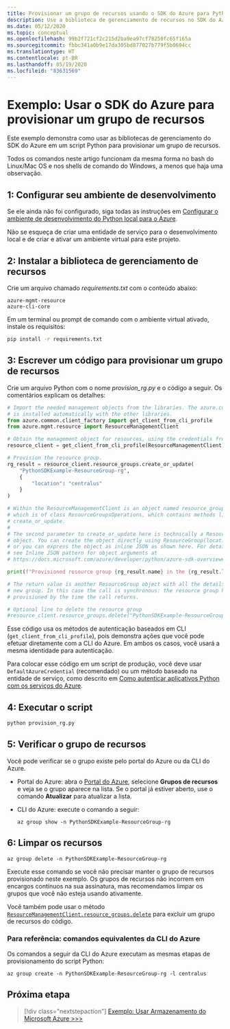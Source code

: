 ```yaml
---
title: Provisionar um grupo de recursos usando o SDK do Azure para Python
description: Use a biblioteca de gerenciamento de recursos no SDK do Azure para Python para criar um grupo de recursos a partir do código Python.
ms.date: 05/12/2020
ms.topic: conceptual
ms.openlocfilehash: 99b2f721cf2c215d2ba9ea97cf78250fc65f165a
ms.sourcegitcommit: fbbc341a0b9e17da305bd877027b779f5b0694cc
ms.translationtype: HT
ms.contentlocale: pt-BR
ms.lasthandoff: 05/19/2020
ms.locfileid: "83631569"
---
```

# <a name="example-use-the-azure-sdk-to-provision-a-resource-group"></a>Exemplo: Usar o SDK do Azure para provisionar um grupo de recursos

Este exemplo demonstra como usar as bibliotecas de gerenciamento do SDK do Azure em um script Python para provisionar um grupo de recursos.

Todos os comandos neste artigo funcionam da mesma forma no bash do Linux/Mac OS e nos shells de comando do Windows, a menos que haja uma observação.

## <a name="1-set-up-your-local-development-environment"></a>1: Configurar seu ambiente de desenvolvimento

Se ele ainda não foi configurado, siga todas as instruções em [Configurar o ambiente de desenvolvimento do Python local para o Azure](configure-local-development-environment.md).

Não se esqueça de criar uma entidade de serviço para o desenvolvimento local e de criar e ativar um ambiente virtual para este projeto.

## <a name="2-install-the-resource-management-library"></a>2: Instalar a biblioteca de gerenciamento de recursos

Crie um arquivo chamado *requirements.txt* com o conteúdo abaixo:

```text
azure-mgmt-resource
azure-cli-core
```

Em um terminal ou prompt de comando com o ambiente virtual ativado, instale os requisitos:

```bash
pip install -r requirements.txt
```

## <a name="3-write-code-to-provision-a-resource-group"></a>3: Escrever um código para provisionar um grupo de recursos

Crie um arquivo Python com o nome *provision_rg.py* e o código a seguir. Os comentários explicam os detalhes:

```python
# Import the needed management objects from the libraries. The azure.common library
# is installed automatically with the other libraries.
from azure.common.client_factory import get_client_from_cli_profile
from azure.mgmt.resource import ResourceManagementClient

# Obtain the management object for resources, using the credentials from the CLI login.
resource_client = get_client_from_cli_profile(ResourceManagementClient)

# Provision the resource group.
rg_result = resource_client.resource_groups.create_or_update(
    "PythonSDKExample-ResourceGroup-rg",
    {
        "location": "centralus"
    }
)

# Within the ResourceManagementClient is an object named resource_groups,
# which is of class ResourceGroupsOperations, which contains methods like
# create_or_update.
#
# The second parameter to create_or_update here is technically a ResourceGroup
# object. You can create the object directly using ResourceGroup(location=LOCATION)
# or you can express the object as inline JSON as shown here. For details,
# see Inline JSON pattern for object arguments at
# https://docs.microsoft.com/azure/developer/python/azure-sdk-overview#inline-json-pattern-for-object-arguments.

print(f"Provisioned resource group {rg_result.name} in the {rg_result.location} region")

# The return value is another ResourceGroup object with all the details of the
# new group. In this case the call is synchronous: the resource group has been
# provisioned by the time the call returns.

# Optional line to delete the resource group
#resource_client.resource_groups.delete("PythonSDKExample-ResourceGroup-rg")
```

Esse código usa os métodos de autenticação baseados em CLI (`get_client_from_cli_profile`), pois demonstra ações que você pode efetuar diretamente com a CLI do Azure. Em ambos os casos, você usará a mesma identidade para autenticação.

Para colocar esse código em um script de produção, você deve usar `DefaultAzureCredential` (recomendado) ou um método baseado na entidade de serviço, como descrito em [Como autenticar aplicativos Python com os serviços do Azure](azure-sdk-authenticate.md).

## <a name="4-run-the-script"></a>4: Executar o script

```bash
python provision_rg.py
```

## <a name="5-verify-the-resource-group"></a>5: Verificar o grupo de recursos

Você pode verificar se o grupo existe pelo portal do Azure ou da CLI do Azure.

- Portal do Azure: abra o [Portal do Azure](https://portal.azure.com), selecione **Grupos de recursos** e veja se o grupo aparece na lista. Se o portal já estiver aberto, use o comando **Atualizar** para atualizar a lista.

- CLI do Azure: execute o comando a seguir:

    ```azurecli
    az group show -n PythonSDKExample-ResourceGroup-rg
    ```

## <a name="6-clean-up-resources"></a>6: Limpar os recursos

```azurecli
az group delete -n PythonSDKExample-ResourceGroup-rg
```

Execute esse comando se você não precisar manter o grupo de recursos provisionado neste exemplo. Os grupos de recursos não incorrem em encargos contínuos na sua assinatura, mas recomendamos limpar os grupos que você não esteja usando ativamente.

Você também pode usar o método [`ResourceManagementClient.resource_groups.delete`](/python/api/azure-mgmt-resource/azure.mgmt.resource.resources.v2019_10_01.operations.resourcegroupsoperations?view=azure-python#delete-resource-group-name--custom-headers-none--raw-false--polling-true----operation-config-) para excluir um grupo de recursos do código.

### <a name="for-reference-equivalent-azure-cli-commands"></a>Para referência: comandos equivalentes da CLI do Azure

Os comandos a seguir da CLI do Azure executam as mesmas etapas de provisionamento do script Python:

```azurecli
az group create -n PythonSDKExample-ResourceGroup-rg -l centralus
```

## <a name="next-step"></a>Próxima etapa

> [!div class="nextstepaction"]
> [Exemplo: Usar Armazenamento do Microsoft Azure >>>](azure-sdk-example-storage.md)
